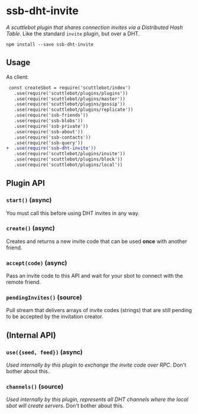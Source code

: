 # ssb-dht-invite

_A scuttlebot plugin that shares connection invites via a Distributed Hash Table_. Like the standard `invite` plugin, but over a DHT.

```
npm install --save ssb-dht-invite
```

## Usage

As client:

```diff
 const createSbot = require('scuttlebot/index')
   .use(require('scuttlebot/plugins/plugins'))
   .use(require('scuttlebot/plugins/master'))
   .use(require('scuttlebot/plugins/gossip'))
   .use(require('scuttlebot/plugins/replicate'))
   .use(require('ssb-friends'))
   .use(require('ssb-blobs'))
   .use(require('ssb-private'))
   .use(require('ssb-about'))
   .use(require('ssb-contacts'))
   .use(require('ssb-query'))
+  .use(require('ssb-dht-invite'))
   .use(require('scuttlebot/plugins/invite'))
   .use(require('scuttlebot/plugins/block'))
   .use(require('scuttlebot/plugins/local'))
```

## Plugin API

### `start()` (async)

You must call this before using DHT invites in any way.

### `create()` (async)

Creates and returns a new invite code that can be used **once** with another friend.

### `accept(code)` (async)

Pass an invite code to this API and wait for your sbot to connect with the remote friend.

### `pendingInvites()` (source)

Pull stream that delivers arrays of invite codes (strings) that are still pending to be accepted by the invitation creator.

## (Internal API)

### `use({seed, feed})` (async)

*Used internally by this plugin to exchange the invite code over RPC*. Don't bother about this.

### `channels()` (source)

*Used internally by this plugin, represents all DHT channels where the local sbot will create servers*. Don't bother about this.
